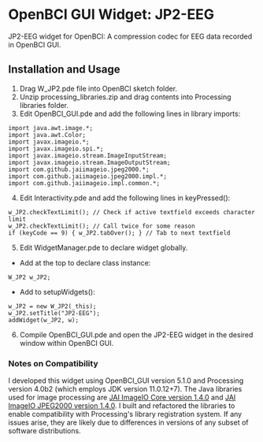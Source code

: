 # OpenBCI GUI Widget: JP2-EEG
JP2-EEG widget for OpenBCI: A compression codec for EEG data recorded in OpenBCI GUI.

## Installation and Usage
1. Drag W_JP2.pde file into OpenBCI sketch folder. 
2. Unzip processing_libraries.zip and drag contents into Processing libraries folder. 
3. Edit OpenBCI_GUI.pde and add the following lines in library imports:
```
import java.awt.image.*;
import java.awt.Color;
import javax.imageio.*;
import javax.imageio.spi.*;
import javax.imageio.stream.ImageInputStream;
import javax.imageio.stream.ImageOutputStream;
import com.github.jaiimageio.jpeg2000.*;
import com.github.jaiimageio.jpeg2000.impl.*;
import com.github.jaiimageio.impl.common.*;
```
4. Edit Interactivity.pde and add the following lines in keyPressed():
```
w_JP2.checkTextLimit(); // Check if active textfield exceeds character limit
w_JP2.checkTextLimit(); // Call twice for some reason
if (keyCode == 9) { w_JP2.tabOver(); } // Tab to next textfield
```
5. Edit WidgetManager.pde to declare widget globally.
  - Add at the top to declare class instance:
```
W_JP2 w_JP2;
```
  - Add to setupWidgets():
```
w_JP2 = new W_JP2(_this);
w_JP2.setTitle("JP2-EEG");
addWidget(w_JP2, w);
```
6. Compile OpenBCI_GUI.pde and open the JP2-EEG widget in the desired window within OpenBCI GUI.

### Notes on Compatibility
I developed this widget using OpenBCI_GUI version 5.1.0 and Processing version 4.0b2 (which employs JDK version 11.0.12+7).
The Java libraries used for image processing are [JAI ImageIO Core version 1.4.0](https://github.com/jai-imageio/jai-imageio-core) and [JAI ImageIO JPEG2000 version 1.4.0](https://github.com/jai-imageio/jai-imageio-jpeg2000). I built and refactored the libraries to enable compatibility with Processing's library registration system.
If any issues arise, they are likely due to differences in versions of any subset of software distributions.
